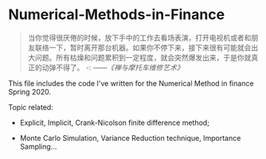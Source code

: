 # Numerical-Methods-in-Finance

> 当你觉得很厌倦的时候，放下手中的工作去看场表演，打开电视机或者和朋友联络一下，暂时离开那台机器。如果你不停下来，接下来很有可能就会出大问题。所有枯燥和问题累积到一定程度，就会突然爆发出来，于是你就真正的动弹不得了。
                                                                                     -: *——《禅与摩托车维修艺术》*



This file includes the code I've written for the Numerical Method in finance Spring 2020.

Topic related: 
* Explicit, Implicit, Crank-Nicolson finite difference method; 

* Monte Carlo Simulation, Variance Reduction technique, Importance Sampling...

